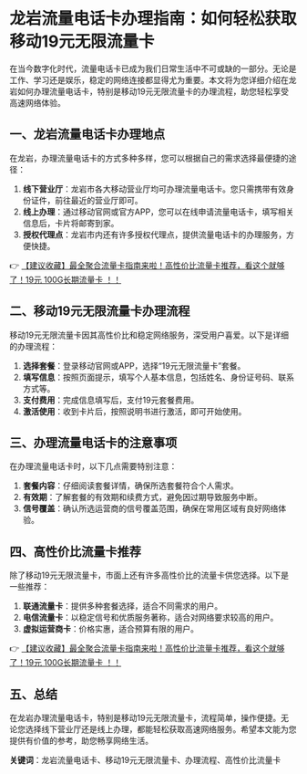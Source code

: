 # 龙岩流量电话卡办理指南：如何轻松获取移动19元无限流量卡

在当今数字化时代，流量电话卡已成为我们日常生活中不可或缺的一部分。无论是工作、学习还是娱乐，稳定的网络连接都显得尤为重要。本文将为您详细介绍在龙岩如何办理流量电话卡，特别是移动19元无限流量卡的办理流程，助您轻松享受高速网络体验。

## 一、龙岩流量电话卡办理地点

在龙岩，办理流量电话卡的方式多种多样，您可以根据自己的需求选择最便捷的途径：

1. **线下营业厅**：龙岩市各大移动营业厅均可办理流量电话卡。您只需携带有效身份证件，前往最近的营业厅即可。
2. **线上办理**：通过移动官网或官方APP，您可以在线申请流量电话卡，填写相关信息后，卡片将邮寄到家。
3. **授权代理点**：龙岩市内还有许多授权代理点，提供流量电话卡的办理服务，方便快捷。

👉 [【建议收藏】最全聚合流量卡指南来啦！高性价比流量卡推荐，看这个就够了！19元 100G长期流量卡 ！！](https://bit.ly/Liuliangka)

## 二、移动19元无限流量卡办理流程

移动19元无限流量卡因其高性价比和稳定网络服务，深受用户喜爱。以下是详细的办理流程：

1. **选择套餐**：登录移动官网或APP，选择“19元无限流量卡”套餐。
2. **填写信息**：按照页面提示，填写个人基本信息，包括姓名、身份证号码、联系方式等。
3. **支付费用**：完成信息填写后，支付19元套餐费用。
4. **激活使用**：收到卡片后，按照说明书进行激活，即可开始使用。

## 三、办理流量电话卡的注意事项

在办理流量电话卡时，以下几点需要特别注意：

1. **套餐内容**：仔细阅读套餐详情，确保所选套餐符合个人需求。
2. **有效期**：了解套餐的有效期和续费方式，避免因过期导致服务中断。
3. **信号覆盖**：确认所选运营商的信号覆盖范围，确保在常用区域有良好网络体验。

## 四、高性价比流量卡推荐

除了移动19元无限流量卡，市面上还有许多高性价比的流量卡供您选择。以下是一些推荐：

1. **联通流量卡**：提供多种套餐选择，适合不同需求的用户。
2. **电信流量卡**：以稳定信号和优质服务著称，适合对网络要求较高的用户。
3. **虚拟运营商卡**：价格实惠，适合预算有限的用户。

👉 [【建议收藏】最全聚合流量卡指南来啦！高性价比流量卡推荐，看这个就够了！19元 100G长期流量卡 ！！](https://bit.ly/Liuliangka)

## 五、总结

在龙岩办理流量电话卡，特别是移动19元无限流量卡，流程简单，操作便捷。无论您选择线下营业厅还是线上办理，都能轻松获取高速网络服务。希望本文能为您提供有价值的参考，助您畅享网络生活。

**关键词**：龙岩流量电话卡、移动19元无限流量卡、办理流程、高性价比流量卡